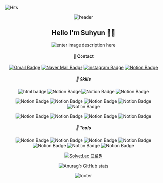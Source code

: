 ![Hits](https://hits.seeyoufarm.com/api/count/incr/badge.svg?url=https%3A%2F%2Fgithub.com%2Fpsh0706&count_bg=%23FFDE00&title_bg=%23AEAEAE&icon=&icon_color=%23E7E7E7&title=hits&edge_flat=false)
<div align="center">

![header](https://capsule-render.vercel.app/api?type=waving&color=FF6384&height=90&section=header&animation=scaleIn)

## Hello I'm Suhyun 👋🏻
![enter image description here](https://i.pinimg.com/originals/00/8a/02/008a02e89562569705c2b30d465e1ba1.gif)

####  💌 Contact
[![Gmail Badge](https://img.shields.io/badge/Gmail-D14836?style=flat-square&logo=Gmail&logoColor=white)](mailto:20171518@daejin.ac.kr) [![Naver Mail Badge](https://img.shields.io/badge/Naver_Mail-03C75A?style=flat-square&logo=Naver&logoColor=white)](mailto:best8427@naver.com) [![instagram Badge](https://img.shields.io/badge/Instagram-E4405F?style=flat-square&logo=instagram&logoColor=white)](https://url.kr/gxnvkf) [![Notion Badge](https://img.shields.io/badge/Notion-000000?style=flat-square&logo=Notion&logoColor=white)](https://url.kr/gxnvkf)

##### 💪 Skills
![html badge](https://img.shields.io/badge/HTML5-E34F26?style=flat-square&logo=Html5&logoColor=white) ![Notion Badge](https://img.shields.io/badge/Java_Script-E7DF1E?style=flat-square&logo=javascript&logoColor=white) ![Notion Badge](https://img.shields.io/badge/SASS-CC6699?style=flat-square&logo=sass&logoColor=white) ![Notion Badge](https://img.shields.io/badge/Chart.js-FF6384?style=flat-square&logo=chart.js&logoColor=white)

  ![Notion Badge](https://img.shields.io/badge/React-61DAFB?style=flat-square&logo=react&logoColor=white) ![Notion Badge](https://img.shields.io/badge/Redux-764ABC?style=flat-square&logo=redux&logoColor=white)  ![Notion Badge](https://img.shields.io/badge/Node.js-E34F26?style=flat-square&logo=node.js&logoColor=white) ![Notion Badge](https://img.shields.io/badge/Django-092E20?style=flat-square&logo=django&logoColor=white)  ![Notion Badge](https://img.shields.io/badge/MySQL-4479A1?style=flat-square&logo=MYSQL&logoColor=white)   

  ![Notion Badge](https://img.shields.io/badge/Python-3776AB?style=flat-square&logo=python&logoColor=white)  ![Notion Badge](https://img.shields.io/badge/Selenium-43B02A?style=flat-square&logo=Selenium&logoColor=white) ![Notion Badge](https://img.shields.io/badge/Pandas-150458?style=flat-square&logo=pandas&logoColor=white) ![Notion Badge](https://img.shields.io/badge/C-A8B9CC?style=flat-square&logo=C&logoColor=white) 

##### 💪 Tools
![Notion Badge](https://img.shields.io/badge/Visual_Studio_Code-007ACC?style=flat-square&logo=visualStudioCode&logoColor=white) ![Notion Badge](https://img.shields.io/badge/Web_Storm-000000?style=flat-square&logo=webstorm&logoColor=white) ![Notion Badge](https://img.shields.io/badge/PyCharm-000000?style=flat-square&logo=pycharm&logoColor=white) ![Notion Badge](https://img.shields.io/badge/git-F05032?style=flat-square&logo=git&logoColor=white)    
![Notion Badge](https://img.shields.io/badge/Jupyter_Notebook-F37626?style=flat-square&logo=jupyter&logoColor=white) ![Notion Badge](https://img.shields.io/badge/Adobe_XD-FF61F6?style=flat-square&logo=adobexd&logoColor=white) ![Notion Badge](https://img.shields.io/badge/Adobe_Illustrator-FF9A00?style=flat-square&logo=adobeillustrator&logoColor=white)    



[![Solved.ac
프로필](http://mazassumnida.wtf/api/v2/generate_badge?boj=tngus980706)](https://solved.ac/tngus980706)
  
![Anurag's GitHub stats](https://github-readme-stats.vercel.app/api?username=psh0706&show_icons=true&theme=radical)
  
![footer](https://capsule-render.vercel.app/api?type=waving&color=FF6384&height=90&section=footer&animation=scaleIn)  
  
</div>

